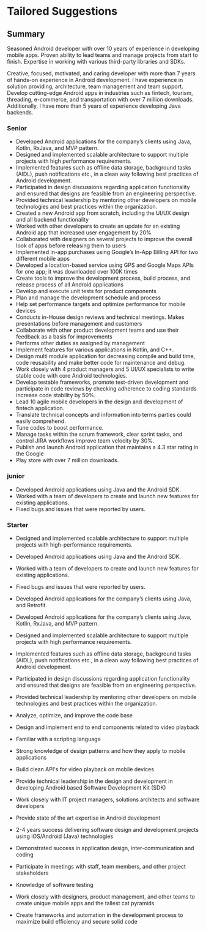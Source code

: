 # Tailored Suggestions

## Summary

Seasoned Android developer with over 10 years of experience in developing mobile apps. Proven ability to lead teams and manage projects from start to finish. Expertise in working with various third-party libraries and SDKs.


Creative, focused, motivated, and caring developer with more than 7 years of hands-on experience in Android development. I
have experience in solution providing, architecture, team management and team support. Develop cutting-edge Android apps in
industries such as fintech, tourism, threading, e-commerce, and transportation with over 7 million downloads. Additionally, I have
more than 5 years of experience developing Java backends.



### Senior
- Developed Android applications for the company’s clients using Java, Kotlin, RxJava, and MVP pattern.
- Designed and implemented scalable architecture to support multiple projects with high performance requirements.
- Implemented features such as offline data storage, background tasks (AIDL), push notifications etc., in a clean way following best practices of Android development.
- Participated in design discussions regarding application functionality and ensured that designs are feasible from an engineering perspective.
- Provided technical leadership by mentoring other developers on mobile technologies and best practices within the organization.
- Created a new Android app from scratch, including the UI/UX design and all backend functionality
- Worked with other developers to create an update for an existing Android app that increased user engagement by 20%
- Collaborated with designers on several projects to improve the overall look of apps before releasing them to users
- Implemented in-app purchases using Google’s In-App Billing API for two different mobile apps
- Developed a location-based service using GPS and Google Maps APIs for one app; it was downloaded over 100K times
- Create tools to improve the development process, build process, and release process of all Android applications
- Develop and execute unit tests for product components
- Plan and manage the development schedule and process
- Help set performance targets and optimize performance for mobile devices
- Conducts in-House design reviews and technical meetings. Makes presentations before management and customers
- Collaborate with other product development teams and use their feedback as a basis for improvements
- Performs other duties as assigned by management
- Implement features for various applications in Kotlin, and C++.
- Design multi module application for decreasing compile and build time, code reusability
  and make better code for maintenance and debug.
- Work closely with 4 product managers and 5 UI/UX specialists to write stable code
  with core Android technologies.
- Develop testable frameworks, promote test-driven development and participate in
 code reviews by checking adherence to coding standards increase code stability by
 50%.
- Lead 10 agile mobile developers in the design and development of fintech application.
- Translate technical concepts and information into terms parties could easily
 comprehend.
- Tune codes to boost performance.
- Manage tasks within the scrum framework, clear sprint tasks, and control JIRA
 workflows improve team velocity by 30%.
- Publish and launch Android application that maintains a 4.3 star rating in the Google
- Play store with over 7 million downloads.

### junior
- Developed Android applications using Java and the Android SDK.
- Worked with a team of developers to create and launch new features for existing applications.
- Fixed bugs and issues that were reported by users.

### Starter
-	Designed and implemented scalable architecture to support multiple projects with high-performance requirements.
-	Developed Android applications using Java and the Android SDK.
-	Worked with a team of developers to create and launch new features for existing applications.
-	Fixed bugs and issues that were reported by users.
-	Developed Android applications for the company’s clients using Java, and Retrofit.
- Developed Android applications for the company’s clients using Java, Kotlin, RxJava, and MVP pattern.
- Designed and implemented scalable architecture to support multiple projects with high performance requirements.
- Implemented features such as offline data storage, background tasks (AIDL), push notifications etc., in a clean way following best practices of Android development.
- Participated in design discussions regarding application functionality and ensured that designs are feasible from an engineering perspective.
- Provided technical leadership by mentoring other developers on mobile technologies and best practices within the organization.

- Analyze, optimize, and improve the code base
- Design and implement end to end components related to video playback
- Familiar with a scripting language
- Strong knowledge of design patterns and how they apply to mobile applications
- Build clean API's for video playback on mobile devices
- Provide technical leadership in the design and development in developing Android based Software Development Kit (SDK)
- Work closely with IT project managers, solutions architects and software developers
- Provide state of the art expertise in Android development
- 2-4 years success delivering software design and development projects using iOS/Android (Java) technologies
- Demonstrated success in application design, inter-communication and coding
- Participate in meetings with staff, team members, and other project stakeholders
- Knowledge of software testing
- Work closely with designers, product management, and other teams to create unique mobile apps and the tallest cat pyramids
- Create frameworks and automation in the development process to maximize build efficiency and secure solid code
